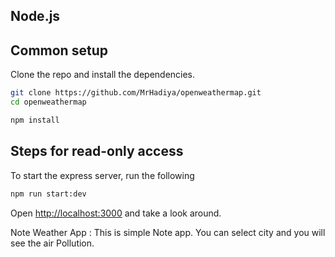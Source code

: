 ## Node.js

## Common setup

Clone the repo and install the dependencies.

```bash
git clone https://github.com/MrHadiya/openweathermap.git
cd openweathermap
```

```bash
npm install
```


## Steps for read-only access

To start the express server, run the following

```bash
npm run start:dev
```

Open [http://localhost:3000](http://localhost:3000) and take a look around.

Note Weather App : This is simple Note app. You can select city and you will see the air Pollution.
